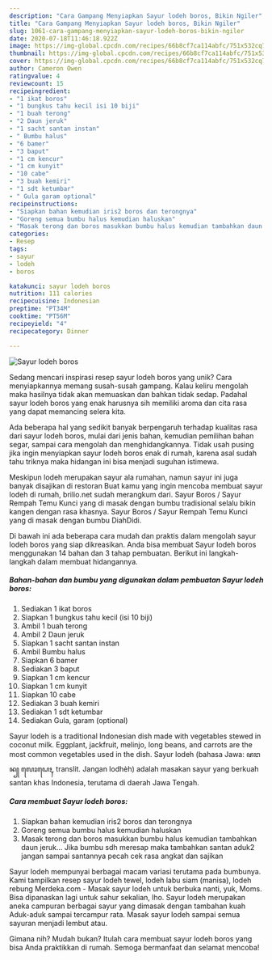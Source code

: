 ```yaml
---
description: "Cara Gampang Menyiapkan Sayur lodeh boros, Bikin Ngiler"
title: "Cara Gampang Menyiapkan Sayur lodeh boros, Bikin Ngiler"
slug: 1061-cara-gampang-menyiapkan-sayur-lodeh-boros-bikin-ngiler
date: 2020-07-18T11:46:18.922Z
image: https://img-global.cpcdn.com/recipes/66b8cf7ca114abfc/751x532cq70/sayur-lodeh-boros-foto-resep-utama.jpg
thumbnail: https://img-global.cpcdn.com/recipes/66b8cf7ca114abfc/751x532cq70/sayur-lodeh-boros-foto-resep-utama.jpg
cover: https://img-global.cpcdn.com/recipes/66b8cf7ca114abfc/751x532cq70/sayur-lodeh-boros-foto-resep-utama.jpg
author: Cameron Owen
ratingvalue: 4
reviewcount: 15
recipeingredient:
- "1 ikat boros"
- "1 bungkus tahu kecil isi 10 biji"
- "1 buah terong"
- "2 Daun jeruk"
- "1 sacht santan instan"
- " Bumbu halus"
- "6 bamer"
- "3 baput"
- "1 cm kencur"
- "1 cm kunyit"
- "10 cabe"
- "3 buah kemiri"
- "1 sdt ketumbar"
- " Gula garam optional"
recipeinstructions:
- "Siapkan bahan kemudian iris2 boros dan terongnya"
- "Goreng semua bumbu halus kemudian haluskan"
- "Masak terong dan boros masukkan bumbu halus kemudian tambahkan daun jeruk... Jika bumbu sdh meresap maka tambahkan santan aduk2 jangan sampai santannya pecah cek rasa angkat dan sajikan"
categories:
- Resep
tags:
- sayur
- lodeh
- boros

katakunci: sayur lodeh boros 
nutrition: 111 calories
recipecuisine: Indonesian
preptime: "PT34M"
cooktime: "PT56M"
recipeyield: "4"
recipecategory: Dinner

---
```



![Sayur lodeh boros](https://img-global.cpcdn.com/recipes/66b8cf7ca114abfc/751x532cq70/sayur-lodeh-boros-foto-resep-utama.jpg)

Sedang mencari inspirasi resep sayur lodeh boros yang unik? Cara menyiapkannya memang susah-susah gampang. Kalau keliru mengolah maka hasilnya tidak akan memuaskan dan bahkan tidak sedap. Padahal sayur lodeh boros yang enak harusnya sih memiliki aroma dan cita rasa yang dapat memancing selera kita.

Ada beberapa hal yang sedikit banyak berpengaruh terhadap kualitas rasa dari sayur lodeh boros, mulai dari jenis bahan, kemudian pemilihan bahan segar, sampai cara mengolah dan menghidangkannya. Tidak usah pusing jika ingin menyiapkan sayur lodeh boros enak di rumah, karena asal sudah tahu triknya maka hidangan ini bisa menjadi suguhan istimewa.

Meskipun lodeh merupakan sayur ala rumahan, namun sayur ini juga banyak disajikan di restoran Buat kamu yang ingin mencoba membuat sayur lodeh di rumah, brilio.net sudah merangkum dari. Sayur Boros / Sayur Rempah Temu Kunci yang di masak dengan bumbu tradisional selalu bikin kangen dengan rasa khasnya. Sayur Boros / Sayur Rempah Temu Kunci yang di masak dengan bumbu DiahDidi.


Di bawah ini ada beberapa cara mudah dan praktis dalam mengolah sayur lodeh boros yang siap dikreasikan. Anda bisa membuat Sayur lodeh boros menggunakan 14 bahan dan 3 tahap pembuatan. Berikut ini langkah-langkah dalam membuat hidangannya.

<!--inarticleads1-->

##### Bahan-bahan dan bumbu yang digunakan dalam pembuatan Sayur lodeh boros:

1. Sediakan 1 ikat boros
1. Siapkan 1 bungkus tahu kecil (isi 10 biji)
1. Ambil 1 buah terong
1. Ambil 2 Daun jeruk
1. Siapkan 1 sacht santan instan
1. Ambil  Bumbu halus
1. Siapkan 6 bamer
1. Sediakan 3 baput
1. Siapkan 1 cm kencur
1. Siapkan 1 cm kunyit
1. Siapkan 10 cabe
1. Sediakan 3 buah kemiri
1. Sediakan 1 sdt ketumbar
1. Sediakan  Gula, garam (optional)


Sayur lodeh is a traditional Indonesian dish made with vegetables stewed in coconut milk. Eggplant, jackfruit, melinjo, long beans, and carrots are the most common vegetables used in the dish. Sayur lodeh (bahasa Jawa: ꦗꦔꦤ꧀ ꦭꦺꦴꦝꦺꦃ, translit. Jangan lodhèh) adalah masakan sayur yang berkuah santan khas Indonesia, terutama di daerah Jawa Tengah. 

<!--inarticleads2-->

##### Cara membuat Sayur lodeh boros:

1. Siapkan bahan kemudian iris2 boros dan terongnya
1. Goreng semua bumbu halus kemudian haluskan
1. Masak terong dan boros masukkan bumbu halus kemudian tambahkan daun jeruk... Jika bumbu sdh meresap maka tambahkan santan aduk2 jangan sampai santannya pecah cek rasa angkat dan sajikan


Sayur lodeh mempunyai berbagai macam variasi terutama pada bumbunya. Kami tampilkan resep sayur lodeh tewel, lodeh labu siam (manisa), lodeh rebung Merdeka.com - Masak sayur lodeh untuk berbuka nanti, yuk, Moms. Bisa dipanaskan lagi untuk sahur sekalian, lho. Sayur lodeh merupakan aneka campuran berbagai sayur yang dimasak dengan tambahan kuah Aduk-aduk sampai tercampur rata. Masak sayur lodeh sampai semua sayuran menjadi lembut atau. 

Gimana nih? Mudah bukan? Itulah cara membuat sayur lodeh boros yang bisa Anda praktikkan di rumah. Semoga bermanfaat dan selamat mencoba!
